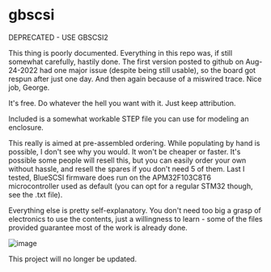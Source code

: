 # gbscsi
DEPRECATED - USE GBSCSI2

This thing is poorly documented. Everything in this repo was, if still somewhat carefully, hastily done.
The first version posted to github on Aug-24-2022 had one major issue (despite being still usable), so
the board got respun after just one day. And then again because of a miswired trace. Nice job, George.

It's free. Do whatever the hell you want with it. Just keep attribution.

Included is a somewhat workable STEP file you can use for modeling an enclosure.

This really is aimed at pre-assembled ordering. While populating by hand is possible, I don't see why you would. It won't be cheaper
or faster. It's possible some people will resell this, but you can easily order your own without hassle, and resell the spares if you don't need 5 of them.
Last I tested, BlueSCSI firmware does run on the APM32F103C8T6 microcontroller used as default (you can opt for a regular STM32 though, see the .txt file).

Everything else is pretty self-explanatory. You don't need too big a grasp of electronics to use the contents, just
a willingness to learn - some of the files provided guarantee most of the work is already done.

![image](https://user-images.githubusercontent.com/24400566/186554213-0b1e5d74-8df3-4cb5-a4b8-6f6f7c0e0e3d.png)

This project will no longer be updated.
